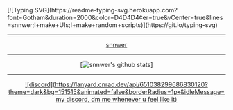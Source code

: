 <span align="center">
[![Typing SVG](https://readme-typing-svg.herokuapp.com?font=Gotham&duration=2000&color=D4D4D4&center=true&vCenter=true&lines=snnwer;I+make+UIs;I+make+random+scripts)](https://git.io/typing-svg)

  -------

 [snnwer](https://github-readme-stats.vercel.app/api/top-langs/?username=snnwer&layout=compact&theme=dark&hide_border=true)

  ---

  [![snnwer's github stats]("https://github-readme-stats.vercel.app/api?username=snnwer&show_icons=true&include_all_commits=true&theme=dark&hide_border=true")]

  ---

  [![discord](https://lanyard.cnrad.dev/api/651038299686830120?theme=dark&bg=151515&animated=false&borderRadius=1px&idleMessage=my discord, dm me whenever u feel like it)](https://discord.com/users/651038299686830120)
</span>
